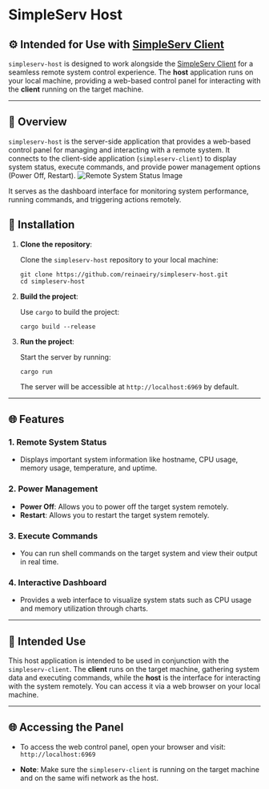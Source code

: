 # SimpleServ Host

## ⚙️ Intended for Use with [SimpleServ Client](https://github.com/reinaeiry/simpleserv-client)

`simpleserv-host` is designed to work alongside the [SimpleServ Client](https://github.com/reinaeiry/simpleserv-client) for a seamless remote system control experience. The **host** application runs on your local machine, providing a web-based control panel for interacting with the **client** running on the target machine. 

---

## 🚀 Overview

`simpleserv-host` is the server-side application that provides a web-based control panel for managing and interacting with a remote system. It connects to the client-side application (`simpleserv-client`) to display system status, execute commands, and provide power management options (Power Off, Restart).
![Remote System Status Image](https://cdn.discordapp.com/attachments/1273814692845981777/1371068558209060874/image.png?ex=6821ca99&is=68207919&hm=cf12911b818c8783e6b781a3f727656508e3a43c35d6579d0d21d1adc9447d5c&)

It serves as the dashboard interface for monitoring system performance, running commands, and triggering actions remotely.

## 🔧 Installation

1. **Clone the repository**:

   Clone the `simpleserv-host` repository to your local machine:

   ```
   git clone https://github.com/reinaeiry/simpleserv-host.git
   cd simpleserv-host
   ```

2. **Build the project**:

   Use `cargo` to build the project:

   ```
   cargo build --release
   ```

3. **Run the project**:

   Start the server by running:

   ```
   cargo run
   ```

   The server will be accessible at `http://localhost:6969` by default.

---

## 🌐 Features

### 1. **Remote System Status**
   - Displays important system information like hostname, CPU usage, memory usage, temperature, and uptime.
   
### 2. **Power Management**
   - **Power Off**: Allows you to power off the target system remotely.
   - **Restart**: Allows you to restart the target system remotely.
   
### 3. **Execute Commands**
   - You can run shell commands on the target system and view their output in real time.

### 4. **Interactive Dashboard**
   - Provides a web interface to visualize system stats such as CPU usage and memory utilization through charts.

---

## 🧰 Intended Use

This host application is intended to be used in conjunction with the `simpleserv-client`. The **client** runs on the target machine, gathering system data and executing commands, while the **host** is the interface for interacting with the system remotely. You can access it via a web browser on your local machine.

---

## 🌐 Accessing the Panel

- To access the web control panel, open your browser and visit:  
  `http://localhost:6969`

- **Note**: Make sure the `simpleserv-client` is running on the target machine and on the same wifi network as the host.
